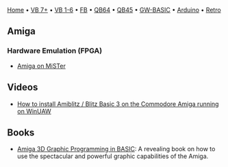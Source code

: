 [Home](https://gotbasic.com) • [VB 7+](vb.md) • [VB 1-6](vb6.md) • [FB](freebasic.md) • [QB64](qb64.md) • [QB45](qb.md) • [GW-BASIC](gw-basic.md) • [Arduino](avr.md) • [Retro](micros.md)

## Amiga

### Hardware Emulation (FPGA)

- [Amiga on MiSTer](https://www.mistercores.com/amiga-core/)

## Videos

- [How to install Amiblitz / Blitz Basic 3 on the Commodore Amiga running on WinUAW](https://youtu.be/BftEFLlSWhI)

## Books

- [Amiga 3D Graphic Programming in BASIC](https://archive.org/details/Amiga3dGraphicProgrammingInBasic/mode/2up): A revealing book on how to use the spectacular and powerful graphic capabilities of the Amiga.